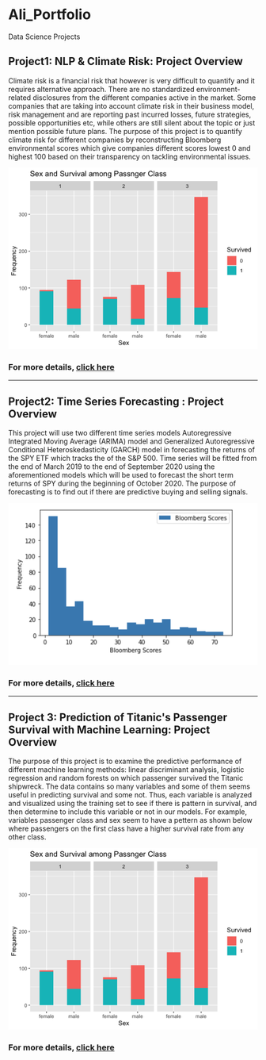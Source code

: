 # Ali_Portfolio
Data Science Projects 

## Project1: NLP & Climate Risk: Project Overview
Climate risk is a financial risk that however is very difficult to quantify and it requires alternative approach. There are no standardized environment-related
disclosures from the different companies active in the market. Some companies that are taking into account climate risk in their business model, risk management and are reporting past incurred losses, future strategies, possible opportunities etc, while others are still silent about the topic or just mention possible future plans. The purpose of this project is to quantify climate risk for different companies by reconstructing Bloomberg environmental scores which give companies different scores lowest 0 and highest 100 based on their transparency on tackling environmental issues.

![Bloomberg Environmental Scores](Images/Rplot01.png)


### For more details, [click here](https://github.com/AliAljabri/NLP-EIP-Project-in-Python)

----------------------------
## Project2: Time Series Forecasting : Project Overview

This project will use two different time series models Autoregressive Integrated Moving Average (ARIMA) model and Generalized Autoregressive Conditional Heteroskedasticity (GARCH) model in forecasting the returns of the SPY ETF which tracks the of the S&P 500. Time series will be fitted from the end of March 2019 to the end of September 2020 using the aforementioned models which will be used to forecast the short term returns of SPY during the beginning of October 2020. The purpose of forecasting is to find out if there are predictive buying and selling signals.

![SPY Prices](Images/BB_distribution.png)

### For more details, [click here](https://github.com/AliAljabri/Time-Series-Forecasting)
----------------------------
## Project 3: Prediction of Titanic's Passenger Survival with Machine Learning: Project Overview 
The purpose of this project is to examine the predictive performance of different machine learning methods: linear discriminant analysis, logistic regression and random forests on which passenger survived the Titanic shipwreck.
The data contains so many variables and some of them seems useful in predicting survival and some not. Thus, each variable is analyzed and visualized using the training set to see if there is pattern in survival, and then determine to include this variable or not in our models. For example, variables passenger class and sex seem to have a pettern as shown below where passengers on the first class have a higher survival rate from any other class.

![](Images/Rplot01.png)


### For more details, [click here](https://github.com/AliAljabri/Machine-Learning-Project-in-R)

